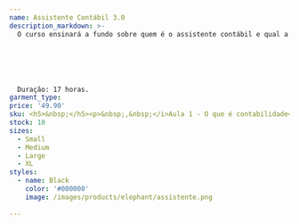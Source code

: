 ```yaml
---
name: Assistente Contábil 3.0
description_markdown: >-
  O curso ensinará a fundo sobre quem é o assistente contábil e qual a sua função no mercado.






  Duração: 17 horas.
garment_type:
price: '49.90'
sku: <h5>&nbsp;</h5><p>&nbsp;,&nbsp;</i>Aula 1 - O que é contabilidade</p><p>&nbsp;,&nbsp;</i>Aula 2 - Facilidade com cálculos e raciocínio analítco</p><p>&nbsp;,&nbsp;</i>Aula 3 - Tipos de empresas</p><p>&nbsp;,&nbsp;</i>Aula 4 - Ser resiliente com liderança para exercer o poder de decisão</p><p>&nbsp;,&nbsp;</i>Aula 5 - O gestor de recursos</p><p>&nbsp;,&nbsp;</i>Aula 6 - A relação do tripé: Conhecer - Adequar - Atender</p><p>&nbsp;,&nbsp;</i>Aula 7 - Atvidades de Relacionamento Pessoal</p><p>&nbsp;,&nbsp;</i>Aula 8 - Atvidades na função</p><p>&nbsp;,&nbsp;</i>Aula 9 - Contas do Passivo</p><p>&nbsp;,&nbsp;</i>Aula 10 - Método das Partidas Dobradas</p><p>&nbsp;,&nbsp;</i>Aula 11 - Balancete de Verifcação</p><p>&nbsp;,&nbsp;</i>Aula 12 - Balanço Patrimonial</p><p>&nbsp;,&nbsp;</i>Aula 13 - Escrituração contábil</p><p>&nbsp;,&nbsp;</i>Aula 14 - Suporte às equipes de trabalho</p><p>&nbsp;,&nbsp;</i>Aula 15 - Necessidades da Empresa</p><p>&nbsp;,&nbsp;</i>Aula 16 - Educação Corporatva</p><p>&nbsp;,&nbsp;</i>Aula 17 - O que é a inteligência emocional?</p><p>&nbsp;,&nbsp;</i>Aula 18 - Envolvimento Emocional</p><p>&nbsp;,&nbsp;</i>Aula 19 - Assistente Metacompetente</p><p>&nbsp;,&nbsp;</i>Aula 20 - Termos Utlizados na Administração e no Marketing</p><p>&nbsp;,&nbsp;</i>Aula 21 - Análise de resultados fnanceiros</p><p>&nbsp;,&nbsp;</i>Aula 22 - Análise do Negócio</p><p>&nbsp;,&nbsp;</i>Aula 23 - Níveis e Tipos de Decisões</p><p>&nbsp;,&nbsp;</i>Aula 24 - Fases das Tomadas de Decisões</p><p>&nbsp;,&nbsp;</i>Aula 25 - Computação em Nuvem</p><p>&nbsp;,&nbsp;</i>Aula 26 - Utlização e Segurança dos Recursos na Nuvem</p><p>&nbsp;,&nbsp;</i>Aula 27 - O Dia A Dia do Assistente Contábil - Parte 1</p><p>&nbsp;,&nbsp;</i>Aula 28 - O Dia A Dia do Assistente Contábil - Parte 2</p><p>&nbsp;,&nbsp;</i>Aula 29 - Suporte à Gestão de Pessoas - Parte 1</p><p>&nbsp;,&nbsp;</i>Aula 30 - Suporte à Gestão de Pessoas - Parte 2</p><p>&nbsp;,&nbsp;</i>Aula 31 - Étca Profssional - Parte 1</p><p>&nbsp;,&nbsp;</i>Aula 32 - Étca Profssional - Parte 2</p><p>&nbsp;,&nbsp;</i>Aula 33 - Elaboração do Currículo</p><p>&nbsp;,&nbsp;</i>Aula 34 - A Entrevista</p>
stock: 10
sizes:
  - Small
  - Medium
  - Large
  - XL
styles:
  - name: Black
    color: '#000000'
    image: /images/products/elephant/assistente.png
  
---
```

